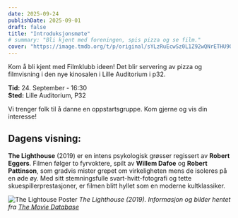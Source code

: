 ```yaml
---
date: 2025-09-24
publishDate: 2025-09-01
draft: false
title: "Introduksjonsmøte"
# summary: "Bli kjent med foreningen, spis pizza og se film."
cover: "https://image.tmdb.org/t/p/original/sYLzRuEcwSz0L1Z92wQNrETHU9O.jpg"
---
```



Kom å bli kjent med Filmklubb ideen! Det blir servering av pizza og filmvisning i den nye kinosalen i Lille Auditorium i p32.

<!--more-->

**Tid:** 24. September - 16:30  
**Sted:** Lille Auditorium, P32

Vi trenger folk til å danne en oppstartsgruppe. Kom gjerne og vis din interesse!

## Dagens visning:  
**The Lighthouse** (2019) er en intens psykologisk grøsser regissert av **Robert Eggers**. Filmen følger to fyrvoktere, spilt av **Willem Dafoe** og **Robert Pattinson**, som gradvis mister grepet om virkeligheten mens de isoleres på en øde øy. Med sitt stemningsfulle svart-hvitt-fotografi og tette skuespillerprestasjoner, er filmen blitt hyllet som en moderne kultklassiker.


![The Lightouse Poster](https://image.tmdb.org/t/p/original/ecL8h0R2fGypk8SPQW2aPbuhVL8.jpg)
*The Lighthouse (2019). Informasjon og bilder hentet fra [The Movie Database](https://www.themoviedb.org/)*